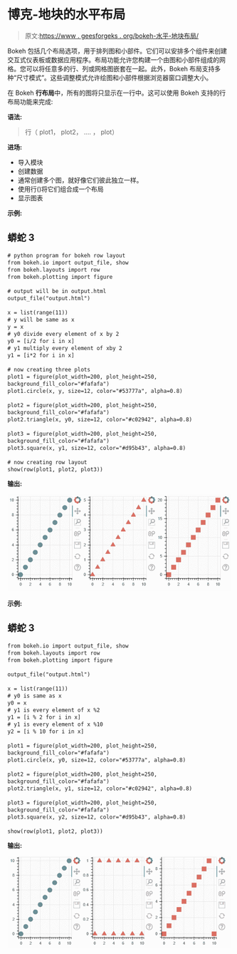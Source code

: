 # 博克-地块的水平布局

> 原文:[https://www . geesforgeks . org/bokeh-水平-地块布局/](https://www.geeksforgeeks.org/bokeh-horizontal-layout-of-plots/)

Bokeh 包括几个布局选项，用于排列图和小部件。它们可以安排多个组件来创建交互式仪表板或数据应用程序。布局功能允许您构建一个由图和小部件组成的网格。您可以将任意多的行、列或网格图嵌套在一起。此外，Bokeh 布局支持多种“尺寸模式”。这些调整模式允许绘图和小部件根据浏览器窗口调整大小。

在 Bokeh **行布局**中，所有的图将只显示在一行中。这可以使用 Bokeh 支持的行布局功能来完成:

**语法:**

> 行（ plot1， plot2， .... ， plot）

**进场:**

*   导入模块
*   创建数据
*   通常创建多个图，就好像它们彼此独立一样。
*   使用行()将它们组合成一个布局
*   显示图表

**示例:**

## 蟒蛇 3

```
# python program for bokeh row layout
from bokeh.io import output_file, show
from bokeh.layouts import row
from bokeh.plotting import figure

# output will be in output.html
output_file("output.html")

x = list(range(11))
# y will be same as x
y = x
# y0 divide every element of x by 2
y0 = [i/2 for i in x]
# y1 multiply every element of xby 2
y1 = [i*2 for i in x]

# now creating three plots
plot1 = figure(plot_width=200, plot_height=250, background_fill_color="#fafafa")
plot1.circle(x, y, size=12, color="#53777a", alpha=0.8)

plot2 = figure(plot_width=200, plot_height=250, background_fill_color="#fafafa")
plot2.triangle(x, y0, size=12, color="#c02942", alpha=0.8)

plot3 = figure(plot_width=200, plot_height=250, background_fill_color="#fafafa")
plot3.square(x, y1, size=12, color="#d95b43", alpha=0.8)

# now creating row layout
show(row(plot1, plot2, plot3))
```

**输出:**

![](img/2764cbc384dfc0ed6a8bee028ac2a4d1.png)

**示例:**

## 蟒蛇 3

```
from bokeh.io import output_file, show
from bokeh.layouts import row
from bokeh.plotting import figure

output_file("output.html")

x = list(range(11))
# y0 is same as x
y0 = x
# y1 is every element of x %2
y1 = [i % 2 for i in x]
# y1 is every element of x %10
y2 = [i % 10 for i in x]

plot1 = figure(plot_width=200, plot_height=250, background_fill_color="#fafafa")
plot1.circle(x, y0, size=12, color="#53777a", alpha=0.8)

plot2 = figure(plot_width=200, plot_height=250, background_fill_color="#fafafa")
plot2.triangle(x, y1, size=12, color="#c02942", alpha=0.8)

plot3 = figure(plot_width=200, plot_height=250, background_fill_color="#fafafa")
plot3.square(x, y2, size=12, color="#d95b43", alpha=0.8)

show(row(plot1, plot2, plot3))
```

**输出:**

![](img/1588202ce0048a8a329fe63b47af40b0.png)